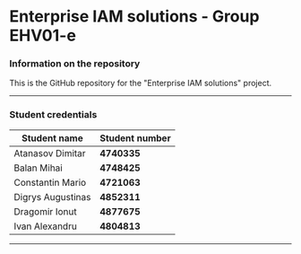 # Enterprise IAM solutions - Group EHV01-e

### Information on the repository

This is the GitHub repository for the "Enterprise IAM solutions" project.
___

### Student credentials

| Student name       | Student number     |
|--------------------|--------------------|
| Atanasov Dimitar   | **4740335**        | 
| Balan Mihai        | **4748425**        |
| Constantin Mario   | **4721063**        |   
| Digrys Augustinas  | **4852311**        | 
| Dragomir Ionut     | **4877675**        | 
| Ivan Alexandru     | **4804813**        | 
___
